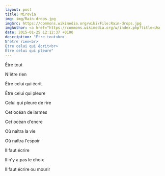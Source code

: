 ```yaml
---
layout: post
title: Mirovia
img: img/Rain-drops.jpg
imgSrc: https://commons.wikimedia.org/wiki/File:Rain-drops.jpg
imgAuthor: <a href="https://commons.wikimedia.org/w/index.php?title=User:Shanujacob&action=edit&redlink=1">Shanujacob</a>
date: 2015-01-25 12:12:37 +0100
description: "Être tout<br>
N'être rien<br>
Être celui qui écrit<br>
Être celui qui pleure"
---
```

Être tout

N'être rien

Être celui qui écrit

Être celui qui pleure

Celui qui pleure de rire

Cet océan de larmes

Cet océan d'encre

Où naîtra la vie

Où naîtra l'espoir

Il faut écrire

Il n'y a pas le choix

Il faut écrire ou mourir
